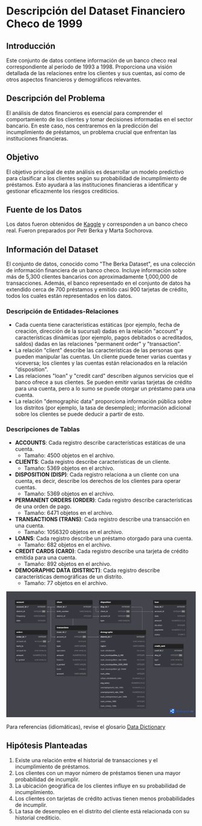 # Descripción del Dataset Financiero Checo de 1999

## Introducción
Este conjunto de datos contiene información de un banco checo real correspondiente al período de 1993 a 1998. Proporciona una visión detallada de las relaciones entre los clientes y sus cuentas, así como de otros aspectos financieros y demográficos relevantes.

## Descripción del Problema
El análisis de datos financieros es esencial para comprender el comportamiento de los clientes y tomar decisiones informadas en el sector bancario. En este caso, nos centraremos en la predicción del incumplimiento de préstamos, un problema crucial que enfrentan las instituciones financieras.

## Objetivo
El objetivo principal de este análisis es desarrollar un modelo predictivo para clasificar a los clientes según su probabilidad de incumplimiento de préstamos. Esto ayudará a las instituciones financieras a identificar y gestionar eficazmente los riesgos crediticios.

## Fuente de los Datos
Los datos fueron obtenidos de [Kaggle](https://www.kaggle.com/datasets/mariammariamr/1999-czech-financial-dataset) y corresponden a un banco checo real. Fueron preparados por Petr Berka y Marta Sochorova.

## Información del Dataset
El conjunto de datos, conocido como "The Berka Dataset", es una colección de información financiera de un banco checo. Incluye información sobre más de 5,300 clientes bancarios con aproximadamente 1,000,000 de transacciones. Además, el banco representado en el conjunto de datos ha extendido cerca de 700 préstamos y emitido casi 900 tarjetas de crédito, todos los cuales están representados en los datos.

### Descripción de Entidades-Relaciones
- Cada cuenta tiene características estáticas (por ejemplo, fecha de creación, dirección de la sucursal) dadas en la relación "account" y características dinámicas (por ejemplo, pagos debitados o acreditados, saldos) dadas en las relaciones "permanent order" y "transaction".
- La relación "client" describe las características de las personas que pueden manipular las cuentas. Un cliente puede tener varias cuentas y viceversa; los clientes y las cuentas están relacionados en la relación "disposition".
- Las relaciones "loan" y "credit card" describen algunos servicios que el banco ofrece a sus clientes. Se pueden emitir varias tarjetas de crédito para una cuenta, pero a lo sumo se puede otorgar un préstamo para una cuenta.
- La relación "demographic data" proporciona información pública sobre los distritos (por ejemplo, la tasa de desempleo); información adicional sobre los clientes se puede deducir a partir de esto.

### Descripciones de Tablas
- **ACCOUNTS**: Cada registro describe características estáticas de una cuenta.
  - Tamaño: 4500 objetos en el archivo.
- **CLIENTS**: Cada registro describe características de un cliente.
  - Tamaño: 5369 objetos en el archivo.
- **DISPOSITION (DISP)**: Cada registro relaciona a un cliente con una cuenta, es decir, describe los derechos de los clientes para operar cuentas.
  - Tamaño: 5369 objetos en el archivo.
- **PERMANENT ORDERS (ORDER)**: Cada registro describe características de una orden de pago.
  - Tamaño: 6471 objetos en el archivo.
- **TRANSACTIONS (TRANS)**: Cada registro describe una transacción en una cuenta.
  - Tamaño: 1056320 objetos en el archivo.
- **LOANS**: Cada registro describe un préstamo otorgado para una cuenta.
  - Tamaño: 682 objetos en el archivo.
- **CREDIT CARDS (CARD)**: Cada registro describe una tarjeta de crédito emitida para una cuenta.
  - Tamaño: 892 objetos en el archivo.
- **DEMOGRAPHIC DATA (DISTRICT)**: Cada registro describe características demográficas de un distrito.
  - Tamaño: 77 objetos en el archivo.

![Esquema de la Base de Datos](DDL.png)

Para referencias (idiomáticas), revise el glosario [Data Dictionary](Data%20dictionary.pdf)

## Hipótesis Planteadas
1. Existe una relación entre el historial de transacciones y el incumplimiento de préstamos.
2. Los clientes con un mayor número de préstamos tienen una mayor probabilidad de incumplir.
3. La ubicación geográfica de los clientes influye en su probabilidad de incumplimiento.
4. Los clientes con tarjetas de crédito activas tienen menos probabilidades de incumplir.
5. La tasa de desempleo en el distrito del cliente está relacionada con su historial crediticio.